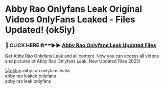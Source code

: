 # Abby Rao Onlyfans Leak Original Videos 0nlyFans Leaked - Files Updated! (ok5iy)

<h3>🔴 CLICK HERE 🌐==►► <a href="https://tinyurl.com/2jnfzry5" rel="nofollow">Abby Rao Onlyfans Leak Updated Files</a></h3>

Get Abby Rao Onlyfans Leak and all content. Now you can access all videos and pictures of Abby Rao Onlyfans Leak. New Updated Files 2025!

[![ok5iy](https://i.imgur.com/GyGTBgg.gif)](https://tinyurl.com/2jnfzry5)
abby rao onlyfans leaks<br>
abby rao leaked onlyfans<br>
abby rao leak onlyfans